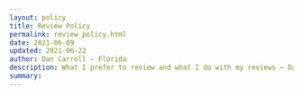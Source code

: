 ```yaml
---
layout: policy
title: Review Policy
permalink: review_policy.html
date: 2021-06-09
updated: 2021-06-22
author: Dan Carroll - Florida
description: What I prefer to review and what I do with my reviews — Dan Reads.
summary:
---
```


